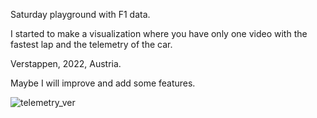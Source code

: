 Saturday playground with F1 data. 

I started to make a visualization where you have only one video with the fastest lap and the telemetry of the car. 

Verstappen, 2022, Austria. 

Maybe I will improve and add some features.



![telemetry_ver](https://user-images.githubusercontent.com/56995918/216777806-071f2dc4-4312-4495-89b3-e2c525351db8.gif)

